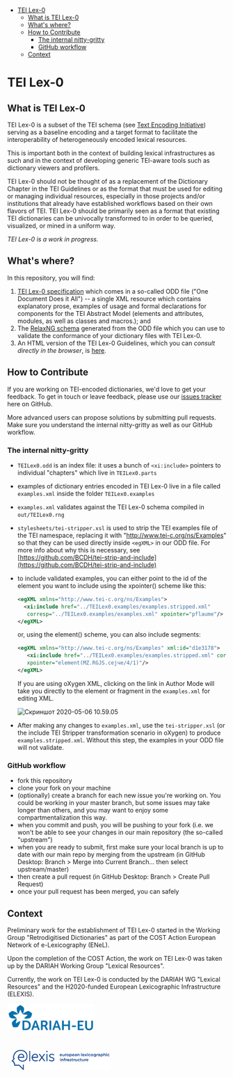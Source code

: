 
<!-- @import "[TOC]" {cmd="toc" depthFrom=1 depthTo=6 orderedList=false} -->
<!-- code_chunk_output -->

- [TEI Lex-0](#tei-lex-0)
  - [What is TEI Lex-0](#what-is-tei-lex-0)
  - [What's where?](#whats-where)
  - [How to Contribute](#how-to-contribute)
    - [The internal nitty-gritty](#the-internal-nitty-gritty)
    - [GitHub workflow](#github-workflow)
  - [Context](#context)

<!-- /code_chunk_output -->



# TEI Lex-0

## What is TEI Lex-0

TEI Lex-0 is a subset of the TEI schema (see [Text Encoding Initiative](http://www.tei-c.org)) serving as a baseline encoding and a target format to facilitate the interoperability of heterogeneously encoded lexical resources.

This is important both in the context of building lexical infrastructures as such and in the context of developing generic TEI-aware tools such as dictionary viewers and profilers.

TEI Lex-0 should not be thought of as a replacement of the Dictionary Chapter in the TEI Guidelines or as the format that must be used for editing or managing individual resources, especially in those projects and/or institutions that already have established workflows based on their own flavors of TEI. TEI Lex-0 should be primarily seen as a format that existing TEI dictionaries can be univocally transformed to in order to be queried, visualized, or mined in a uniform way.

_TEI Lex-0 is a work in progress._

## What's where?

In this repository, you will find:
1. [TEI Lex-0 specification](TEILex0.odd) which comes in a so-called ODD file ("One Document Does it All") -- a single XML resource which contains explanatory prose, examples of usage and formal declarations for components for the TEI Abstract Model (elements and attributes, modules, as well as classes and macros.); and
2. The [RelaxNG schema](out/TEILex0.rng) generated from the ODD file which you can use to validate the conformance of your dictionary files with TEI Lex-0.
3. An HTML version of the TEI Lex-0 Guidelines, which you can _consult directly in the browser_, is [here](../../docs/pages/TEILex0/TEILex0.html).

## How to Contribute

If you are working on TEI-encoded dictionaries, we'd love to get your feedback. To get in touch or leave feedback, please use our [issues tracker](https://github.com/DARIAH-ERIC/lexicalresources/issues) here on GitHub.

More advanced users can propose solutions by submitting pull requests. Make sure you understand the internal nitty-gritty as well as our GitHub workflow.

### The internal nitty-gritty

- `TEILex0.odd` is an index file: it uses a bunch of `<xi:include>` pointers to individual "chapters" which live in `TEILex0.parts`
- examples of dictionary entries encoded in TEI Lex-0 live in a file called `examples.xml` inside the folder `TEILex0.examples`
- `examples.xml` validates against the TEI Lex-0 schema compiled in `out/TEILex0.rng`
- `stylesheets/tei-stripper.xsl` is used to strip the TEI examples file of the TEI namespace, replacing it with "http://www.tei-c.org/ns/Examples" so that they can be used directly inside `<egXML>` in our ODD file. For more info about why this is necessary, see [https://github.com/BCDH/tei-strip-and-include](https://github.com/BCDH/tei-strip-and-include)
- to include validated examples, you can either point to the id of the element you want to include using the xpointer() scheme like this:
   ```xml
   <egXML xmlns="http://www.tei-c.org/ns/Examples">
     <xi:include href="../TEILex0.examples/examples.stripped.xml"
      corresp="../TEILex0.examples/examples.xml" xpointer="pflaume"/>
   </egXML>
   ```
   or, using the element() scheme, you can also include segments:

   ```xml
   <egXML xmlns="http://www.tei-c.org/ns/Examples" xml:id="d1e3178">
      <xi:include href="../TEILex0.examples/examples.stripped.xml" corresp="../TEILex0.examples/examples.xml"
      xpointer="element(MZ.RGJS.сејче/4/1)"/>
   </egXML>
   ```
  If you are using oXygen XML, clicking on the link in Author Mode will take you directly to the element or fragment in the `examples.xml` for editing XML.

  ![Скриншот 2020-05-06 10.59.05](https://i.imgur.com/BLvHW45.png)
- After making any changes to `examples.xml`, use the `tei-stripper.xsl` (or the include TEI Stripper transformation scenario in oXygen) to produce `examples.stripped.xml`. Without this step, the examples in your ODD file will not validate.

### GitHub workflow

  - fork this repository
  - clone your fork on your machine
  - (optionally) create a branch for each new issue you're working on. You could be working in your master branch, but some issues may take longer than others, and you may want to enjoy some compartmentalization this way.
  - when you commit and push, you will be pushing to your fork (i.e. we won't be able to see your changes in our main repository (the so-called "upstream")
  - when you are ready to submit, first make sure your local branch is up to date with our main repo by merging from the upstream (in GitHub Desktop: Branch > Merge into Current Branch... then select upstream/master)
  - then create a pull request (in GitHub Desktop: Branch > Create Pull Request)
  - once your pull request has been merged, you can safely 

## Context

Preliminary work for the establishment of TEI Lex-0 started in the Working Group "Retrodigitised Dictionaries" as part of the COST Action European Network of e-Lexicography (ENeL).

Upon the completion of the COST Action, the work on TEI Lex-0 was taken up by the DARIAH Working Group "Lexical Resources".

Currently, the work on TEI Lex-0 is conducted by the DARIAH WG "Lexical Resources" and the H2020-funded European Lexicographic Infrastructure (ELEXIS).



<img src="../../docs/assets/img/dariahlogo.png" width="200px">

<img style='padding-top:25px; padding-left:10px' src="../../docs/assets/elexis_logo_color-1-2.png" width="225px"></p>
